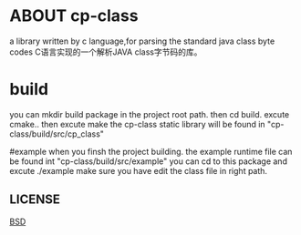 # ABOUT cp-class
a library written by c language,for parsing the standard java class byte codes
C语言实现的一个解析JAVA class字节码的库。

# build
you can mkdir build package in the project root path.
then cd build.
excute cmake..
then excute make
the cp-class static library will be found in "cp-class/build/src/cp_class"


#example
when you finsh the project building.
the example runtime file can be found int "cp-class/build/src/example"
you can cd to this package and excute ./example
make sure you have edit the class file in right path.


## LICENSE
[BSD](LICENSE)